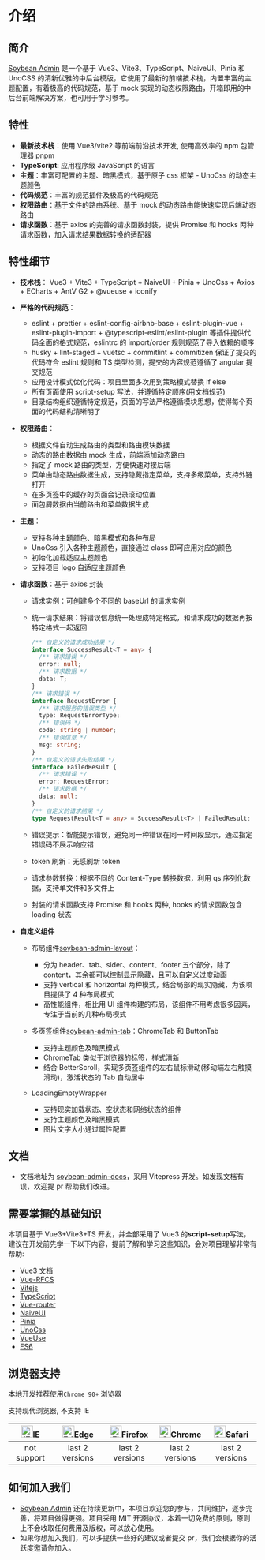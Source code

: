 # 介绍

## 简介

[Soybean Admin](https://github.com/honghuangdc/soybean-admin) 是一个基于 Vue3、Vite3、TypeScript、NaiveUI、Pinia 和 UnoCSS 的清新优雅的中后台模版，它使用了最新的前端技术栈，内置丰富的主题配置，有着极高的代码规范，基于 mock 实现的动态权限路由，开箱即用的中后台前端解决方案，也可用于学习参考。

## 特性

- **最新技术栈**：使用 Vue3/vite2 等前端前沿技术开发, 使用高效率的 npm 包管理器 pnpm
- **TypeScript**: 应用程序级 JavaScript 的语言
- **主题**：丰富可配置的主题、暗黑模式，基于原子 css 框架 - UnoCss 的动态主题颜色
- **代码规范**：丰富的规范插件及极高的代码规范
- **权限路由**：基于文件的路由系统、基于 mock 的动态路由能快速实现后端动态路由
- **请求函数**：基于 axios 的完善的请求函数封装，提供 Promise 和 hooks 两种请求函数，加入请求结果数据转换的适配器

## 特性细节

- **技术栈**： Vue3 + Vite3 + TypeScript + NaiveUI + Pinia + UnoCss + Axios + ECharts + AntV G2 + @vueuse + iconify

- **严格的代码规范**：

  - eslint + prettier + eslint-config-airbnb-base + eslint-plugin-vue + eslint-plugin-import + @typescript-eslint/eslint-plugin 等插件提供代码全面的格式规范，eslintrc 的 import/order 规则规范了导入依赖的顺序
  - husky + lint-staged + vuetsc + commitlint + commitizen 保证了提交的代码符合 eslint 规则和 TS 类型检测，提交的内容规范遵循了 angular 提交规范
  - 应用设计模式优化代码：项目里面多次用到策略模式替换 if else
  - 所有页面使用 script-setup 写法，并遵循特定顺序(用文档规范)
  - 目录结构组织遵循特定规范，页面的写法严格遵循模块思想，使得每个页面的代码结构清晰明了

- **权限路由**：

  - 根据文件自动生成路由的类型和路由模块数据
  - 动态的路由数据由 mock 生成，前端添加动态路由
  - 指定了 mock 路由的类型，方便快速对接后端
  - 菜单由动态路由数据生成，支持隐藏指定菜单，支持多级菜单，支持外链打开
  - 在多页签中的缓存的页面会记录滚动位置
  - 面包屑数据由当前路由和菜单数据生成

- **主题**：

  - 支持各种主题颜色、暗黑模式和各种布局
  - UnoCss 引入各种主题颜色，直接通过 class 即可应用对应的颜色
  - 初始化加载适应主题颜色
  - 支持项目 logo 自适应主题颜色

- **请求函数**：基于 axios 封装

  - 请求实例：可创建多个不同的 baseUrl 的请求实例

  - 统一请求结果：将错误信息统一处理成特定格式，和请求成功的数据再按特定格式一起返回

    ```typescript
    /** 自定义的请求成功结果 */
    interface SuccessResult<T = any> {
      /** 请求错误 */
      error: null;
      /** 请求数据 */
      data: T;
    }
    /** 请求错误 */
    interface RequestError {
      /** 请求服务的错误类型 */
      type: RequestErrorType;
      /** 错误码 */
      code: string | number;
      /** 错误信息 */
      msg: string;
    }
    /** 自定义的请求失败结果 */
    interface FailedResult {
      /** 请求错误 */
      error: RequestError;
      /** 请求数据 */
      data: null;
    }
    /** 自定义的请求结果 */
    type RequestResult<T = any> = SuccessResult<T> | FailedResult;
    ```

  - 错误提示：智能提示错误，避免同一种错误在同一时间段显示，通过指定错误码不展示响应错

  - token 刷新：无感刷新 token

  - 请求参数转换：根据不同的 Content-Type 转换数据，利用 qs 序列化数据，支持单文件和多文件上

  - 封装的请求函数支持 Promise 和 hooks 两种, hooks 的请求函数包含 loading 状态

- **自定义组件**

  - 布局组件[soybean-admin-layout](https://github.com/honghuangdc/soybean-admin-layout)：

    - 分为 header、tab、sider、content、footer 五个部分，除了 content，其余都可以控制显示隐藏，且可以自定义过度动画
    - 支持 vertical 和 horizontal 两种模式，结合局部的现实隐藏，为该项目提供了 4 种布局模式
    - 高性能组件，相比用 UI 组件构建的布局，该组件不用考虑很多因素，专注于当前的几种布局模式

  - 多页签组件[soybean-admin-tab](https://github.com/honghuangdc/soybean-admin-tab)：ChromeTab 和 ButtonTab

    - 支持主题颜色及暗黑模式
    - ChromeTab 类似于浏览器的标签，样式清新
    - 结合 BetterScroll，实现多页签组件的左右鼠标滑动(移动端左右触摸滑动)，激活状态的 Tab 自动居中

  - LoadingEmptyWrapper

    - 支持现实加载状态、空状态和网络状态的组件
    - 支持主题颜色及暗黑模式
    - 图片文字大小通过属性配置

## 文档

- 文档地址为 [soybean-admin-docs](https://github.com/honghuangdc/soybean-admin-docs)，采用 Vitepress 开发。如发现文档有误，欢迎提 pr 帮助我们改进。

## 需要掌握的基础知识

本项目基于 Vue3+Vite3+TS 开发，并全部采用了 Vue3 的**script-setup**写法，建议在开发前先学一下以下内容，提前了解和学习这些知识，会对项目理解非常有帮助:

- [Vue3 文档](https://vuejs.org/)
- [Vue-RFCS](https://github.com/vuejs/rfcs)
- [Vitejs](https://vitejs.dev/)
- [TypeScript](https://jkchao.github.io/typescript-book-chinese/#why)
- [Vue-router](https://router.vuejs.org/)
- [NaiveUI](https://www.naiveui.com/zh-CN/os-theme)
- [Pinia](https://pinia.vuejs.org/)
- [UnoCss](https://uno.antfu.me/)
- [VueUse](https://vueuse.org/)
- [ES6](https://es6.ruanyifeng.com/)

## 浏览器支持

本地开发推荐使用`Chrome 90+` 浏览器

支持现代浏览器, 不支持 IE

| [<img src="https://raw.githubusercontent.com/alrra/browser-logos/master/src/archive/internet-explorer_9-11/internet-explorer_9-11_48x48.png" alt="IE" width="24px" height="24px"  />](http://godban.github.io/browsers-support-badges/)IE | [<img src="https://raw.githubusercontent.com/alrra/browser-logos/master/src/edge/edge_48x48.png" alt=" Edge" width="24px" height="24px" />](http://godban.github.io/browsers-support-badges/)Edge | [<img src="https://raw.githubusercontent.com/alrra/browser-logos/master/src/firefox/firefox_48x48.png" alt="Firefox" width="24px" height="24px" />](http://godban.github.io/browsers-support-badges/)Firefox | [<img src="https://raw.githubusercontent.com/alrra/browser-logos/master/src/chrome/chrome_48x48.png" alt="Chrome" width="24px" height="24px" />](http://godban.github.io/browsers-support-badges/)Chrome | [<img src="https://raw.githubusercontent.com/alrra/browser-logos/master/src/safari/safari_48x48.png" alt="Safari" width="24px" height="24px" />](http://godban.github.io/browsers-support-badges/)Safari |
| :---------------------------------------------------------------------------------------------------------------------------------------------------------------------------------------------------------------------------------------: | :-----------------------------------------------------------------------------------------------------------------------------------------------------------------------------------------------: | :----------------------------------------------------------------------------------------------------------------------------------------------------------------------------------------------------------: | :------------------------------------------------------------------------------------------------------------------------------------------------------------------------------------------------------: | :------------------------------------------------------------------------------------------------------------------------------------------------------------------------------------------------------: |
|                                                                                                                not support                                                                                                                |                                                                                          last 2 versions                                                                                          |                                                                                               last 2 versions                                                                                                |                                                                                             last 2 versions                                                                                              |                                                                                             last 2 versions                                                                                              |

## 如何加入我们

- [Soybean Admin](https://github.com/honghuangdc/soybean-admin) 还在持续更新中，本项目欢迎您的参与，共同维护，逐步完善，将项目做得更强。项目采用 MIT 开源协议，本着一切免费的原则，原则上不会收取任何费用及版权，可以放心使用。
- 如果你想加入我们，可以多提供一些好的建议或者提交 pr，我们会根据你的活跃度邀请你加入。
